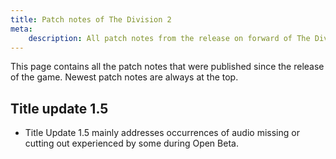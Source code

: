 ```yaml
---
title: Patch notes of The Division 2
meta:
    description: All patch notes from the release on forward of The Division 2
---
```


This page contains all the patch notes that were published since the release of the game. Newest patch notes are always at the top.

## Title update 1.5

* Title Update 1.5 mainly addresses occurrences of audio missing or cutting out experienced by some during Open Beta.

